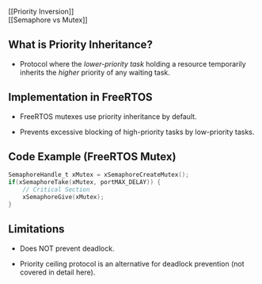 
[[Priority Inversion]]  
[[Semaphore vs Mutex]]  

## What is Priority Inheritance?

- Protocol where the _lower-priority task_ holding a resource temporarily inherits the _higher_ priority of any waiting task.
    

## Implementation in FreeRTOS

- FreeRTOS mutexes use priority inheritance by default.
    
- Prevents excessive blocking of high-priority tasks by low-priority tasks.
    

## Code Example (FreeRTOS Mutex)

```c
SemaphoreHandle_t xMutex = xSemaphoreCreateMutex();
if(xSemaphoreTake(xMutex, portMAX_DELAY)) {
    // Critical Section
    xSemaphoreGive(xMutex);
}
```

## Limitations

- Does NOT prevent deadlock.
    
- Priority ceiling protocol is an alternative for deadlock prevention (not covered in detail here).
    